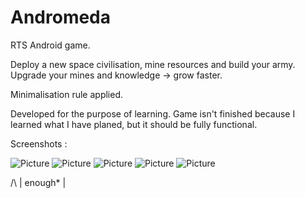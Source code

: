 Andromeda
=========

RTS Android game. 

Deploy a new space civilisation, mine resources and build your army. 
Upgrade your mines and knowledge -> grow faster.

Minimalisation rule applied. 

Developed for the purpose of learning. 
Game isn't finished because I learned 
what I have planed, but it should be fully functional.

Screenshots :

![Picture](https://raw.githubusercontent.com/ivanoreh456/Andromeda/master/screenshots/Screenshot_2014-06-11-17-45-53.png) 
![Picture](https://raw.githubusercontent.com/ivanoreh456/Andromeda/master/screenshots/Screenshot_2014-06-11-17-46-01.png) 
![Picture](https://raw.githubusercontent.com/ivanoreh456/Andromeda/master/screenshots/Screenshot_2014-06-11-17-46-15.png) 
![Picture](https://raw.githubusercontent.com/ivanoreh456/Andromeda/master/screenshots/Screenshot_2014-06-11-17-46-34.png) 
![Picture](https://raw.githubusercontent.com/ivanoreh456/Andromeda/master/screenshots/Screenshot_2014-06-11-17-46-47.png) 

/\ 
|  enough*
|
